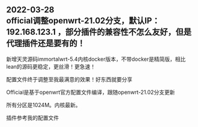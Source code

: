 2022-03-28  
official调整openwrt-21.02分支，默认IP：192.168.123.1 ，部分插件的兼容性不怎么友好，但是代理插件还是要有的！
---
新增天灵源码immortalwrt-5.4内核docker版本，不带docker是精简版，相比lean的源码更稳定，更丝滑！更急速！

配置文件终于调整至我最满意的效果！好东西就要分享

Official是基于openwrt官方配置文件编译，跟随openwrt-21.02分支更新


所有分区是1024M。内核最新。

插件参考我的配置文件
